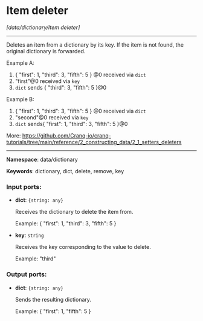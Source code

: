 # Item deleter

_[data/dictionary/Item deleter]_

---

Deletes an item from a dictionary by its key. 
If the item is not found, the original dictionary is forwarded.

Example A:
1. { "first": 1, "third": 3, "fifth": 5 } @0 received via `dict`
2. "first"@0 received via `key`
3. `dict` sends { "third": 3, "fifth": 5 }@0

Example B:
1. { "first": 1, "third": 3, "fifth": 5 } @0 received via `dict`
2. "second"@0 received via `key`
3. `dict` sends{ "first": 1, "third": 3, "fifth": 5 }@0

More:
https://github.com/Cranq-io/cranq-tutorials/tree/main/reference/2_constructing_data/2_1_setters_deleters

---

__Namespace__: data/dictionary

__Keywords__: dictionary, dict, delete, remove, key

### Input ports:

* __dict__: ` {string: any} `

    Receives the dictionary to delete the item from.
    
    Example:
    { "first": 1, "third": 3, "fifth": 5 }


* __key__: ` string `

    Receives the key corresponding to the value to delete.
    
    Example:
    "third"

### Output ports:

* __dict__: ` {string: any} `

    Sends the resulting dictionary.
    
    Example:
    { "first": 1, "fifth": 5 }

